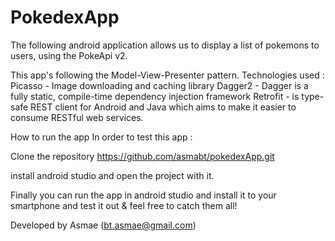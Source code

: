 # PokedexApp
The following android application allows us to display a list of pokemons to users, using the PokeApi v2.

This app's following the Model-View-Presenter pattern.
Technologies used : 
Picasso - Image downloading and caching library
Dagger2 - Dagger is a fully static, compile-time dependency injection framework
Retrofit -  is type-safe REST client for Android and Java which aims to make it easier to consume RESTful web services.

How to run the app In order to test this app :

Clone the repository https://github.com/asmabt/pokedexApp.git

install android studio and open the project with it.

Finally you can run the app in android studio and install it to your smartphone and test it out & feel free to catch them all!

Developed by
Asmae
(bt.asmae@gmail.com)
